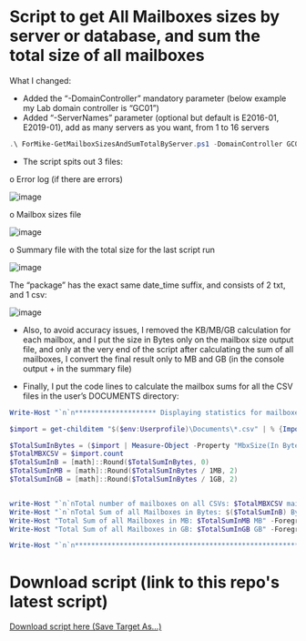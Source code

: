 # Script to get All  Mailboxes sizes by server or database, and sum the total size of all mailboxes
What I changed:

-	Added the “-DomainController” mandatory parameter (below example my Lab domain controller is “GC01”)
-	Added “-ServerNames” parameter (optional but default is E2016-01, E2019-01), add as many servers as you want, from 1 to 16 servers

```powershell
.\ ForMike-GetMailboxSizesAndSumTotalByServer.ps1 -DomainController GC01 -ServerNames E2016-01, E2019-01 
```

-	The script spits out 3 files:

o	Error log (if there are errors)

 ![image](https://github.com/SammyKrosoft/Get-All-Mailboxes-sizes-by-database-and-sum-the-total-size-of-all-mailboxes/assets/33433229/26bef11c-5c20-4439-b66c-0e2aee8b5845)


o	Mailbox sizes file

 ![image](https://github.com/SammyKrosoft/Get-All-Mailboxes-sizes-by-database-and-sum-the-total-size-of-all-mailboxes/assets/33433229/ed45f72d-99ca-4911-bc2e-7894eee58066)


o	Summary file with the total size for the last script run

 ![image](https://github.com/SammyKrosoft/Get-All-Mailboxes-sizes-by-database-and-sum-the-total-size-of-all-mailboxes/assets/33433229/f4e44588-9e50-4f7f-8d37-71f7fd362661)



The “package” has the exact same date_time suffix, and consists of 2 txt, and 1 csv:

 ![image](https://github.com/SammyKrosoft/Get-All-Mailboxes-sizes-by-database-and-sum-the-total-size-of-all-mailboxes/assets/33433229/f00c49d9-7e0b-4d6f-bb5c-96b01f7803d1)


-	Also, to avoid accuracy issues, I removed the KB/MB/GB calculation for each mailbox, and I put the size in Bytes only on the mailbox size output file, and only at the very end of the script after calculating the sum of all mailboxes, I convert the final result only to MB and GB (in the console output + in the summary file)

-	Finally, I put the code lines to calculate the mailbox sums for all the CSV files in the user’s DOCUMENTS directory:

```powershell
Write-Host "`n`n******************** Displaying statistics for mailboxes information on ALL CSVs in the current directorty ********************"

$import = get-childitem "$($env:Userprofile)\Documents\*.csv" | % {Import-Csv $_}

$TotalSumInBytes = ($import | Measure-Object -Property "MbxSize(In Bytes)" -Sum).sum
$TotalMBXCSV = $import.count
$TotalSumInB = [math]::Round($TotalSumInBytes, 0)
$TotalSumInMB = [math]::Round($TotalSumInBytes / 1MB, 2)
$TotalSumInGB = [math]::Round($TotalSumInBytes / 1GB, 2)


write-Host "`n`nTotal number of mailboxes on all CSVs: $TotalMBXCSV mailboxes" -BackgroundColor Yellow -ForegroundColor blue
Write-Host "`n`nTotal Sum of all Mailboxes in Bytes: $($TotalSumInB) Bytes" -ForegroundColor Green -BackgroundColor Blue
Write-Host "Total Sum of all Mailboxes in MB: $TotalSumInMB MB" -ForegroundColor Yellow -BackgroundColor Blue
Write-Host "Total Sum of all Mailboxes in GB: $TotalSumInGB GB" -ForegroundColor White -BackgroundColor Blue

Write-Host "`n`n*******************************************************************************************************************************"
```

# Download script (link to this repo's latest script)

[Download script here (Save Target As...)](https://raw.githubusercontent.com/SammyKrosoft/Get-All-Mailboxes-sizes-by-database-and-sum-the-total-size-of-all-mailboxes/main/ForMike-GetMailboxSizesAndSumTotalByServer.ps1)
